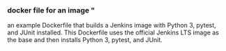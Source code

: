 ### docker file for an image "
an example Dockerfile that builds a Jenkins image with Python 3, pytest, and JUnit installed. This Dockerfile uses the official Jenkins LTS image as the base and then installs Python 3, pytest, and JUnit.
